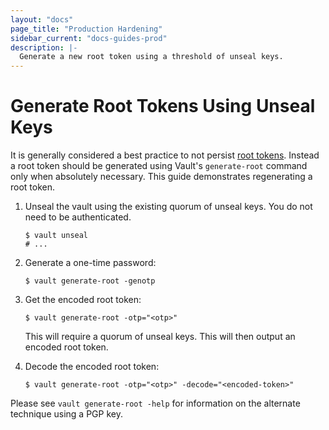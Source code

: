 ```yaml
---
layout: "docs"
page_title: "Production Hardening"
sidebar_current: "docs-guides-prod"
description: |-
  Generate a new root token using a threshold of unseal keys.
---
```


# Generate Root Tokens Using Unseal Keys

It is generally considered a best practice to not persist
[root tokens][root-tokens]. Instead a root token should be generated using
Vault's `generate-root` command only when absolutely necessary. This guide
demonstrates regenerating a root token.

1. Unseal the vault using the existing quorum of unseal keys. You do not need to
  be authenticated.

    ```shell
    $ vault unseal
    # ...
    ```

2. Generate a one-time password:

    ```shell
    $ vault generate-root -genotp
    ```

3. Get the encoded root token:

    ```shell
    $ vault generate-root -otp="<otp>"
    ```

    This will require a quorum of unseal keys. This will then output an encoded
    root token.

4. Decode the encoded root token:

    ```shell
    $ vault generate-root -otp="<otp>" -decode="<encoded-token>"
    ```

Please see `vault generate-root -help` for information on the alternate
technique using a PGP key.

[root-tokens]: /docs/concepts/tokens.html#root-tokens
